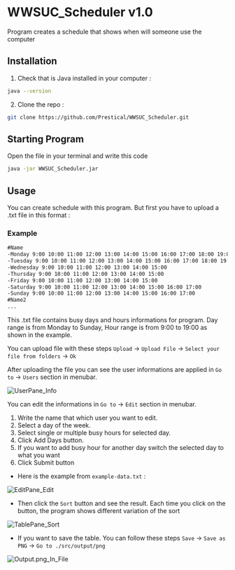 # WWSUC_Scheduler v1.0

Program creates a schedule that shows when will someone use the computer

## Installation 

1. Check that is Java installed in your computer :
```bash
java --version
```
2. Clone the repo :
```bash
git clone https://github.com/Prestical/WWSUC_Scheduler.git
```

## Starting Program

Open the file in your terminal and write this code 

```bash
java -jar WWSUC_Scheduler.jar
```

## Usage

You can create schedule with this program. But first you have to upload a .txt file in this format : 

### Example
```txt
#Name
-Monday 9:00 10:00 11:00 12:00 13:00 14:00 15:00 16:00 17:00 18:00 19:00
-Tuesday 9:00 10:00 11:00 12:00 13:00 14:00 15:00 16:00 17:00 18:00 19:00
-Wednesday 9:00 10:00 11:00 12:00 13:00 14:00 15:00
-Thursday 9:00 10:00 11:00 12:00 13:00 14:00 15:00
-Friday 9:00 10:00 11:00 12:00 13:00 14:00 15:00
-Saturday 9:00 10:00 11:00 12:00 13:00 14:00 15:00 16:00 17:00
-Sunday 9:00 10:00 11:00 12:00 13:00 14:00 15:00 16:00 17:00
#Name2
...
```
This .txt file contains busy days and hours informations for program. Day range is from Monday to Sunday, Hour range is from 9:00 to 19:00 as shown in the example.

You can upload file with these steps `Upload` -> `Upload File` -> `Select your file from folders` -> `Ok`

After uploading the file you can see the user informations are applied in `Go to` -> `Users` section in menubar.

![UserPane_Info](https://github.com/user-attachments/assets/93ca4fd5-0857-4d7a-82a3-78b5f46f0951)


You can edit the informations in `Go to` -> `Edit` section in menubar.
1. Write the name that which user you want to edit.
2. Select a day of the week.
3. Select single or multiple busy hours for selected day.
4. Click Add Days button.
5. If you want to add busy hour for another day switch the selected day to what you want
6. Click Submit button

- Here is the example from `example-data.txt` :

![EditPane_Edit](https://github.com/user-attachments/assets/c6cf5a3a-c1a8-464a-b866-e6053cc17cd0)

- Then click the `Sort` button and see the result. Each time you click on the button, the program shows different variation of the sort

![TablePane_Sort](https://github.com/user-attachments/assets/d4a02751-efa7-41f9-a63e-cf4ce697cc88)

- If you want to save the table. You can follow these steps `Save` -> `Save as PNG` -> `Go to ./src/output/png`

![Output.png_In_File](https://github.com/user-attachments/assets/bed444c9-edc6-44b0-a214-554630382e91)



